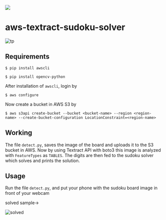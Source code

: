 ![](https://img.shields.io/badge/Python-%F0%9F%90%8D-brightgreen)

# aws-textract-sudoku-solver

![tp](https://user-images.githubusercontent.com/53041219/207024049-5e100995-065b-4805-b3bb-0f35445892c8.png)

## Requirements

```
$ pip install awscli
```

```
$ pip install opencv-python
```

After installation of ```awscli```, login by

```
$ aws configure
```

Now create a bucket in AWS S3 by

```
$ aws s3api create-bucket --bucket <bucket-name> --region <region-name> --create-bucket-configuration LocationConstraint=<region-name>
```

## Working

The file ```detect.py```, saves the image of the board and uploads it to the S3 bucket in AWS. Now by using Textract API with boto3 this image is analyzed with ```FeatureTypes``` as ```TABLES```. The digits are then fed to the sudoku solver which solves and prints the solution.

## Usage

Run the file ```detect.py```, and put your phone with the sudoku board image in front of your webcam

solved sample->

![solved](https://user-images.githubusercontent.com/53041219/207025383-d2d14c91-5d91-49e4-a4a5-01c3b682a6e1.png)
